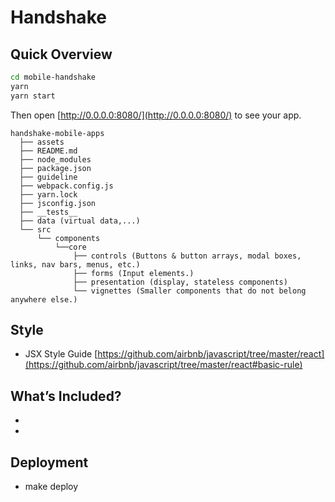 # Handshake

## Quick Overview

```sh
cd mobile-handshake
yarn
yarn start
```

Then open [http://0.0.0.0:8080/](http://0.0.0.0:8080/) to see your app.<br>


```
handshake-mobile-apps
  ├── assets
  ├── README.md
  ├── node_modules
  ├── package.json
  ├── guideline
  ├── webpack.config.js
  ├── yarn.lock
  ├── jsconfig.json
  ├── __tests__
  ├── data (virtual data,...)
  └── src
      └── components
          └──core
              ├── controls (Buttons & button arrays, modal boxes, links, nav bars, menus, etc.)
              ├── forms (Input elements.)
              ├── presentation (display, stateless components)
              └── vignettes (Smaller components that do not belong anywhere else.)
```

## Style

- JSX Style Guide [https://github.com/airbnb/javascript/tree/master/react](https://github.com/airbnb/javascript/tree/master/react#basic-rule)

## What’s Included?

-
-

## Deployment

- make deploy
